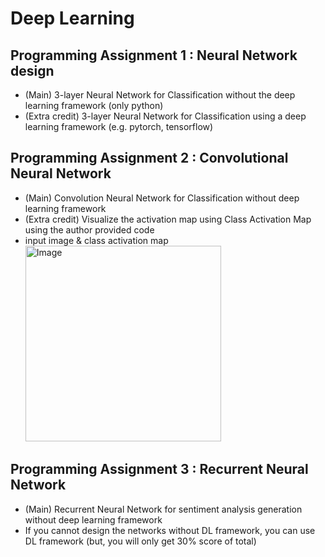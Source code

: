 # Deep Learning
## Programming Assignment 1 : Neural Network design
- (Main) 3-layer Neural Network for Classification without the deep learning framework (only python)
- (Extra credit) 3-layer Neural Network for Classification using a deep learning framework (e.g. pytorch, tensorflow)


## Programming Assignment 2 : Convolutional Neural Network
- (Main) Convolution Neural Network for Classification without deep learning framework
- (Extra credit) Visualize the activation map using Class Activation Map using the author provided code
- input image & class activation map
    <img width="313" alt="Image" src="https://github.com/user-attachments/assets/9e6a99e6-15cc-480d-8db2-0b9b54d94092" />

## Programming Assignment 3 : Recurrent Neural Network
- (Main) Recurrent Neural Network for sentiment analysis generation without deep learning framework
- If you cannot design the networks without DL framework, you can use DL framework (but, you will only get 30% score of total)